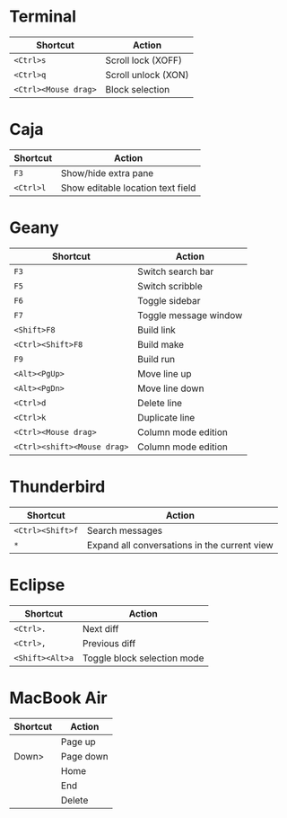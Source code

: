 # Terminal

| Shortcut | Action |
| --- | --- |
| `<Ctrl>s`						| Scroll lock (XOFF) |
| `<Ctrl>q`						| Scroll unlock (XON) |
| `<Ctrl><Mouse drag>`			| Block selection |

# Caja

| Shortcut | Action |
| --- | --- |
| `F3`							| Show/hide extra pane |
| `<Ctrl>l`						| Show editable location text field |

# Geany

| Shortcut | Action |
| --- | --- |
| `F3`							| Switch search bar |
| `F5`							| Switch scribble |
| `F6`							| Toggle sidebar |
| `F7`							| Toggle message window |
| `<Shift>F8`					| Build link |
| `<Ctrl><Shift>F8`				| Build make |
| `F9`							| Build run |
| `<Alt><PgUp>`					| Move line up |
| `<Alt><PgDn>`					| Move line down |
| `<Ctrl>d`						| Delete line |
| `<Ctrl>k`						| Duplicate line |
| `<Ctrl><Mouse drag>`			| Column mode edition |
| `<Ctrl><shift><Mouse drag>`	| Column mode edition |

# Thunderbird

| Shortcut | Action |
| --- | --- |
| `<Ctrl><Shift>f`				| Search messages |
| `*`							| Expand all conversations in the current view |

# Eclipse

| Shortcut | Action |
| --- | --- |
| `<Ctrl>.`						| Next diff |
| `<Ctrl>,`						| Previous diff |
| `<Shift><Alt>a`				| Toggle block selection mode |

# MacBook Air

| Shortcut | Action |
| --- | --- |
| <Fn><Up> | Page up |
| <Fn>Down> | Page down |
| <Fn><Left> | Home |
| <Fn><Right> | End |
| <Fn><Backspace> | Delete |
